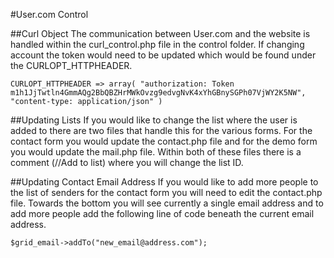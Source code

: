 #User.com Control

##Curl Object
The communication between User.com and the website is handled within the curl_control.php file in the control folder. If changing account the token would need to be updated which would be found under the CURLOPT_HTTPHEADER.

`CURLOPT_HTTPHEADER => array(
 				"authorization: Token m1h1JjTwtln4GmmAQg2BbQBZHrMWkOvzg9edvgNvK4xYhGBnySGPh07VjWY2K5NW",
 				"content-type: application/json"
 			)` 
 			
##Updating Lists
If you would like to change the list where the user is added to there are two files that handle this for the various forms. For the contact form you would update the contact.php file and for the demo form you would update the mail.php file. Within both of these files there is a comment (//Add to list) where you will change the list ID.

##Updating Contact Email Address
If you would like to add more people to the list of senders for the contact form you will need to edit the contact.php file. Towards the bottom you will see currently a single email address and to add more people add the following line of code beneath the current email address.

`
$grid_email->addTo("new_email@address.com");
` 